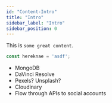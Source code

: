 ```yaml
---
id: "Content-Intro"
title: "Intro"
sidebar_label: "Intro"
sidebar_position: 0
---
```


This is `some great content`.

```js
const hereknae = 'asdf';
```

* MongoDB
* DaVinci Resolve
* Pexels? Unsplash?
* Cloudinary
* Flow through APIs to social accounts
